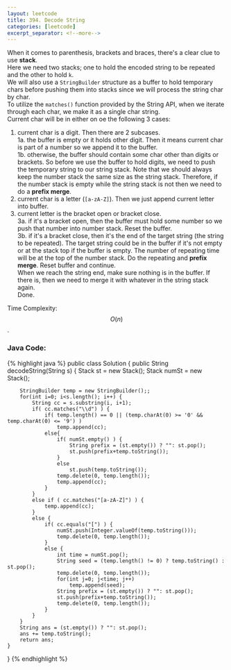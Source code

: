 ```yaml
---
layout: leetcode
title: 394. Decode String
categories: [leetcode]
excerpt_separator: <!--more-->
---
```

When it comes to parenthesis, brackets and braces, there's a clear clue to use **stack**.  
Here we need two stacks; one to hold the encoded string to be repeated and the other to hold `k`.  
We will also use a `StringBuilder` structure as a buffer to hold temporary chars before pushing them into stacks since we will process the string char by char.  
To utilize the `matches()` function provided by the String API, when we iterate through each char, we make it as a single char string.  
Current char will be in either on oe the following 3 cases:

1. current char is a digit. Then there are 2 subcases.  
1a. the buffer is empty or it holds other digit. Then it means current char is part of a number so we append it to the buffer.  
1b. otherwise, the buffer should contain some char other than digits or brackets. So before we use the buffer to hold digits, we need to push the temporary string to our string stack. Note that we should always keep the number stack the same size as the string stack. Therefore, if the number stack is empty while the string stack is not then we need to do a **prefix merge**.  
2. current char is a letter (`[a-zA-Z]`). Then we just append current letter into buffer.
3. current letter is the bracket open or bracket close.  
3a. if it's a bracket open, then the buffer must hold some number so we push that number into number stack. Reset the buffer.  
3b. if it's a bracket close, then it's the end of the target string (the string to be repeated). The target string could be in the buffer if it's not empty or at the stack top if the buffer is empty. The number of repeating time will be at the top of the number stack. Do the repeating and **prefix merge**. Reset buffer and continue.  
When we reach the string end, make sure nothing is in the buffer. If there is, then we need to merge it with whatever in the string stack again.   
Done.

Time Complexity: $$O(n)$$. 
<!--more-->

### Java Code:
{% highlight java %}
public class Solution {
    public String decodeString(String s) {
        Stack<String> st = new Stack<String>();
        Stack<Integer> numSt = new Stack<Integer>();
        
        StringBuilder temp = new StringBuilder();;
        for(int i=0; i<s.length(); i++) {
            String cc = s.substring(i, i+1);
            if( cc.matches("\\d") ) {
                if( temp.length() == 0 || (temp.charAt(0) >= '0' && temp.charAt(0) <= '9') )
                    temp.append(cc);
                else{
                    if( numSt.empty() ) {
                        String prefix = (st.empty()) ? "": st.pop();
                        st.push(prefix+temp.toString());
                    }
                    else
                        st.push(temp.toString());
                    temp.delete(0, temp.length());
                    temp.append(cc);
                }
            }
            else if ( cc.matches("[a-zA-Z]") ) {
                temp.append(cc);
            }
            else {
                if( cc.equals("[") ) {
                    numSt.push(Integer.valueOf(temp.toString()));
                    temp.delete(0, temp.length());
                }
                else {
                    int time = numSt.pop();
                    String seed = (temp.length() != 0) ? temp.toString() : st.pop();
                    temp.delete(0, temp.length());
                    for(int j=0; j<time; j++)
                        temp.append(seed);
                    String prefix = (st.empty()) ? "": st.pop();
                    st.push(prefix+temp.toString());
                    temp.delete(0, temp.length());
                }
            }
        }
        String ans = (st.empty()) ? "": st.pop();
        ans += temp.toString();
        return ans;    
    }
}
{% endhighlight %}
<div
  class="fb-like"
  data-share="true"
  data-width="450"
  data-show-faces="true">
</div>
<div class="fb-comments" data-href="https://tyge318.github.io/{{page.title}}/" data-numposts="10"></div>
